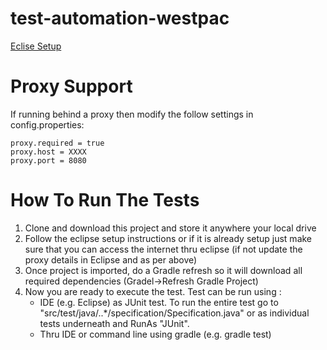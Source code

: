 # test-automation-westpac

[Eclise Setup](docs/EclipseSetup.md)

# Proxy Support

If running behind a proxy then modify the follow settings in config.properties:

	proxy.required = true
	proxy.host = XXXX
	proxy.port = 8080

# How To Run The Tests 
1. Clone and download this project and store it anywhere your local drive  
2. Follow the eclipse setup instructions or if it is already setup just make sure that you can access the internet thru eclipse (if not update the proxy details in Eclipse and as per above)
3. Once project is imported, do a Gradle refresh so it will download all required dependencies (Gradel->Refresh Gradle Project)
4. Now you are ready to execute the test. Test can be run using :
    - IDE (e.g. Eclipse) as JUnit test. To run the entire test go to "src/test/java/..*/specification/Specification.java" or as individual tests underneath and RunAs "JUnit".
    - Thru IDE or command line using gradle (e.g. gradle test)  

